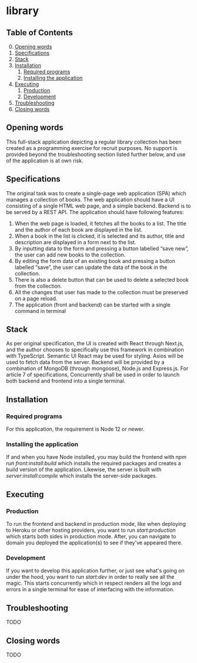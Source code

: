 # library

## Table of Contents

0. [Opening words](#opening-words)
1. [Specifications](#specifications)
2. [Stack](#stack)
3. [Installation](#installation)
   1. [Required programs](#required-programs)
   2. [Installing the application](#installing-the-application)
4. [Executing](#executing)
   1. [Production](#production)
   2. [Development](#development)
5. [Troubleshooting](#troubleshooting)
6. [Closing words](#closing-words)

## Opening words

This full-stack application depicting a regular library collection has been created as a programming exercise for recruit purposes. No support is provided beyond the troubleshooting section listed further below, and use of the application is at own risk.

## Specifications

The original task was to create a single-page web application (SPA) which manages a collection of books. The web application should have a UI consisting of a single HTML web page, and a simple backend. Backend is to be served by a REST API. The application should have following features:

1. When the web page is loaded, it fetches all the books to a list. The title and the
   author of each book are displayed in the list.
2. When a book in the list is clicked, it is selected and its author, title and description are
   displayed in a form next to the list.
3. By inputting data to the form and pressing a button labelled “save new”, the user can
   add new books to the collection.
4. By editing the form data of an existing book and pressing a button labelled “save”,
   the user can update the data of the book in the collection.
5. There is also a delete button that can be used to delete a selected book from the
   collection.
6. All the changes that user has made to the collection must be preserved on a page
   reload.
7. The application (front and backend) can be started with a single command in terminal

## Stack

As per original specification, the UI is created with React through Next.js, and the author chooses to specifically use this framework in combination with TypeScript. Semantic UI React may be used for styling. Axios will be used to fetch data from the server. Backend will be provided by a combination of MongoDB (through mongoose), Node.js and Express.js. For article 7 of specifications, Concurrently shall be used in order to launch both backend and frontend into a single terminal.

## Installation

### Required programs

For this application, the requirement is Node 12 or newer.

### Installing the application

If and when you have Node installed, you may build the frontend with _npm run front:install:build_ which installs the required packages and creates a build version of the application. Likewise, the server is built with _server:install:compile_ which installs the server-side packages.

## Executing

### Production

To run the frontend and backend in production mode, like when deploying to Heroku or other hosting providers, you want to run _start:production_ which starts both sides in production mode. After, you can navigate to domain you deployed the application(s) to see if they've appeared there.

### Development

If you want to develop this application further, or just see what's going on under the hood, you want to run _start:dev_ in order to really see all the magic. This starts concurrently which in respect renders all the logs and errors in a single terminal for ease of interfacing with the information.

## Troubleshooting

TODO

## Closing words

TODO
